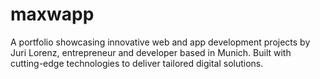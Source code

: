 # maxwapp
A portfolio showcasing innovative web and app development projects by Juri Lorenz, entrepreneur and developer based in Munich. Built with cutting-edge technologies to deliver tailored digital solutions.
